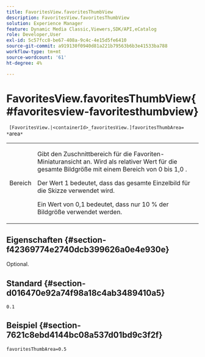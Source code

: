 ```yaml
---
title: FavoritesView.favoritesThumbView
description: FavoritesView.favoritesThumbView
solution: Experience Manager
feature: Dynamic Media Classic,Viewers,SDK/API,eCatalog
role: Developer,User
exl-id: 5c57fcc8-be67-408a-9c4c-4e15d5fe6410
source-git-commit: a919130f0940d81a221b79563b6b3e41533ba788
workflow-type: tm+mt
source-wordcount: '61'
ht-degree: 4%

---
```


# FavoritesView.favoritesThumbView{#favoritesview-favoritesthumbview}

` [FavoritesView.|<containerId>_favoritesView.]favoritesThumbArea= *`area`*`

<table id="table_2B109D2F91E64B5382B31921C3780FA5"> 
 <tbody> 
  <tr> 
   <td colname="col1"> <p><span class="codeph"><span class="varname"> Bereich</span></span> </p> </td> 
   <td colname="col2"> <p> Gibt den Zuschnittbereich für die Favoriten-Miniaturansicht an. Wird als relativer Wert für die gesamte Bildgröße mit einem Bereich von <span class="codeph"> 0</span> bis <span class="codeph"> 1,0 </span>. </p> <p>Der Wert <span class="codeph"> 1</span> bedeutet, dass das gesamte Einzelbild für die Skizze verwendet wird. </p> <p>Ein Wert von <span class="codeph"> 0,1</span> bedeutet, dass nur 10 % der Bildgröße verwendet werden. </p> </td> 
  </tr> 
 </tbody> 
</table>

## Eigenschaften {#section-f42369774e2740dcb399626a0e4e930e}

Optional.

## Standard {#section-d016470e92a74f98a18c4ab3489410a5}

`0.1`

## Beispiel {#section-7621c8ebd4144bc08a537d01bd9c3f2f}

`favoritesThumbArea=0.5`
